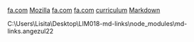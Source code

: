 
[fa.com](http://www.faztweb.com)
[Mozilla](https://developer.mozilla.org/es/docs/Learn/JavaScript/Building_blocks/Functions
)
[fa.com](https://medium.com/laboratoria-developers/recursi%C3%B3n-o-recursividad-ec8f1a359727
)
[fa.com](https://medium.com/laboratoria-developers/recursi%C3%B3n-o-recursividad-ec8f1a359727
)
[curriculum](https://curriculum.laboratoria.la/es/topics/javascript/03-functions/02-arrow)
[Markdown](http://community.laboratoria.la/t/modulos-librerias-paquetes-frameworks-cual-es-la-diferencia/175)

C:\Users\Lisita\Desktop\LIM018-md-links\node_modules\md-links.angezul22
